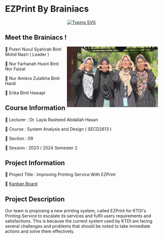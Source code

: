 # EZPrint By Brainiacs

<div align="center">
  
   [![Typing SVG](https://readme-typing-svg.demolab.com?font=Fira+Code&duration=4000&pause=100&center=true&vCenter=true&random=false&width=435&lines=Brainiacs+here+!+)](https://git.io/typing-svg)
  
</div>

## Meet the Brainiacs !

<img align="right" height=200 width=300 src="https://github.com/puterinurulsyahirah/Braniacs_Project1_SAD_20232024/blob/dba3dd37682a6d7856a5ff8c5726823040311062/Group%20Members.jpg"/>

📍 Puteri Nurul Syahirah Binti Mohd Nazri ( Leader )

📍 Nur Farhanah Husni Binti Nor Faizal

📍 Nur Amiera Zulaikha Binti Hardi

📍 Erika Binti Hawapi

## Course Information
📍 Lecturer : Dr. Layla Rasheed Abdallah Hasan

📍 Course   : System Analysis and Design ( SECD2613 )

📍 Section  : 09

📍 Session  : 2023 / 2024 Semester 2

## Project Information
📍 Project Title : Improving Printing Service With EZPrint

📍 [Kanban Board](https://github.com/users/puterinurulsyahirah/projects/6) 

## Project Description
Our team is proposing a new printing system, called EZPrint for KTDI's Printing Service to escalate its services and fulfil users requirements and satisfactions. This is because the current system used by KTDI are facing several challenges and problems that should be noted to take immediate actions and solve them effectively.
